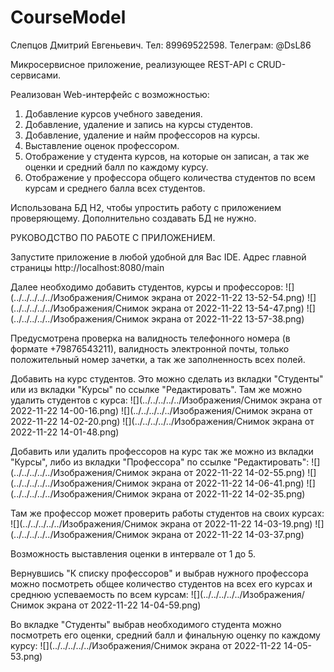 # CourseModel
Слепцов Дмитрий Евгеньевич.
Тел: 89969522598.
Телеграм: @DsL86

Микросервисное приложение, реализующее REST-API с CRUD-сервисами.

Реализован Web-интерфейс с возможностью:
1) Добавление курсов учебного заведения.
2) Добавление, удаление и запись на курсы студентов.
3) Добавление, удаление и найм профессоров на курсы.
4) Выставление оценок профессором.
5) Отображение у студента курсов, на которые он записан, а так же оценки и средний балл по каждому курсу.
6) Отображение у профессора общего количества студентов по всем курсам и среднего балла всех студентов.

Использована БД H2, чтобы упростить работу с приложением проверяющему.
Дополнительно создавать БД не нужно.

РУКОВОДСТВО ПО РАБОТЕ С ПРИЛОЖЕНИЕМ.

Запустите приложение в любой удобной для Вас IDE.
Адрес главной страницы http://localhost:8080/main

Далее необходимо добавить студентов, курсы и профессоров:
![](../../../../../Изображения/Снимок экрана от 2022-11-22 13-52-54.png)
![](../../../../../Изображения/Снимок экрана от 2022-11-22 13-54-47.png)
![](../../../../../Изображения/Снимок экрана от 2022-11-22 13-57-38.png)

Предусмотрена проверка на валидность телефонного номера (в формате +79876543211), валидность электронной почты, только 
положительный номер зачетки, а так же заполненность всех полей.

Добавить на курс студентов. Это можно сделать из вкладки "Студенты" или из вкладки "Курсы" по ссылке "Редактировать".
Там же можно удалить студентов с курса:
![](../../../../../Изображения/Снимок экрана от 2022-11-22 14-00-16.png)
![](../../../../../Изображения/Снимок экрана от 2022-11-22 14-02-20.png)
![](../../../../../Изображения/Снимок экрана от 2022-11-22 14-01-48.png)

Добавить или удалить профессоров на курс так же можно из вкладки "Курсы", либо из вкладки "Профессора" по ссылке "Редактировать":
![](../../../../../Изображения/Снимок экрана от 2022-11-22 14-02-55.png)
![](../../../../../Изображения/Снимок экрана от 2022-11-22 14-06-41.png)
![](../../../../../Изображения/Снимок экрана от 2022-11-22 14-02-35.png)

Там же профессор может проверить работы студентов на своих курсах:
![](../../../../../Изображения/Снимок экрана от 2022-11-22 14-03-19.png)
![](../../../../../Изображения/Снимок экрана от 2022-11-22 14-03-37.png)

Возможность выставления оценки в интервале от 1 до 5.

Вернувшись "К списку профессоров" и выбрав нужного профессора можно посмотреть общее количество студентов на всех его
курсах и среднюю успеваемость по всем курсам:
![](../../../../../Изображения/Снимок экрана от 2022-11-22 14-04-59.png)

Во вкладке "Студенты" выбрав необходимого студента можно посмотреть его оценки, средний балл и финальную оценку по 
каждому курсу:
![](../../../../../Изображения/Снимок экрана от 2022-11-22 14-05-53.png)



